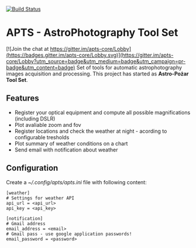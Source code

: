 [![Build Status](https://travis-ci.org/pozar87/apts.svg?branch=master)](https://travis-ci.org/pozar87/apts)

# APTS - AstroPhotography Tool Set

[![Join the chat at https://gitter.im/apts-core/Lobby](https://badges.gitter.im/apts-core/Lobby.svg)](https://gitter.im/apts-core/Lobby?utm_source=badge&utm_medium=badge&utm_campaign=pr-badge&utm_content=badge)
Set of tools for automatic astrophotography images acquisition and processing. This project has started as **Astro-Pożar Tool Set**.

## Features
* Register your optical equipment and compute all possible magnifications (including DSLR)
* Plot avaliable zoom and fov
* Register locations and check the weather at night - acording to configurable tresholds 
* Plot summary of weather conditions on a chart
* Send email with notification about weather

## Configuration 

Create a *~/.config/apts/apts.ini* file with following content:

```
[weather]
# Settings for weather API 
api_url = <api_url>
api_key = <api_key>

[notification]
# Gmail address
email_address = <email>
# Gmail pass - use google application passwords!
email_password = <password>

```
